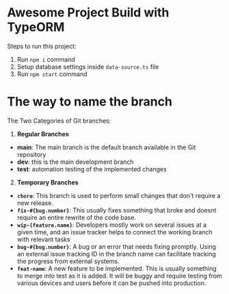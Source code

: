 # Awesome Project Build with TypeORM

Steps to run this project:

1. Run `npm i` command
2. Setup database settings inside `data-source.ts` file
3. Run `npm start` command

# The way to name the branch

The Two Categories of Git branches:

1. **Regular Branches**
- **main**: The main branch is the default branch available in the Git repository
- **dev**: this is the main development branch
- **test**: automation testing of the implemented changes
2. **Temporary Branches**
- **`chore`**: This branch is used to perform small changes that don't require a new release.
-  **`fix-#{bug.number}`**: This usually fixes something that broke and doesnt require an entire rewrite of the code base.
- **`wip-{feature.name}`**: Developers mostly work on several issues at a given time, and an issue tracker helps to connect the working branch with relevant tasks
- **`bug-#{bug.number}`**: A bug or an error that needs fixing promptly. Using an external issue tracking ID in the branch name can facilitate tracking the progress from external systems.
- **`feat-name`**: A new feature to be implemented. This is usually something to merge into test as it is added. It will be buggy and require testing from various devices and users before it can be pushed into production.